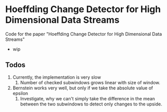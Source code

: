 # Hoeffding Change Detector for High Dimensional Data Streams 

Code for the paper "Hoeffding Change Detector for High Dimensional Data Streams"
- wip


## Todos

1. Currently, the implementation is very slow
   1. Number of checked subwindows grows linear with size of window.
2. Bernstein works very well, but only if we take the absolute value of epsilon
   1. Investigate, why we can't simply take the difference in the mean between the two subwindows to detect only changes to the upside.
